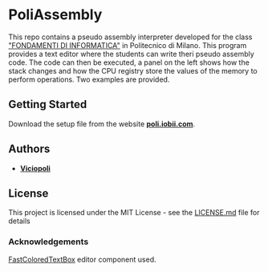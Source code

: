 # PoliAssembly
This repo contains a pseudo assembly interpreter developed for the class ["FONDAMENTI DI INFORMATICA"](https://www4.ceda.polimi.it/manifesti/manifesti/controller/ManifestoPublic.do?EVN_DETTAGLIO_RIGA_MANIFESTO=evento&aa=2022&k_cf=225&k_corso_la=355&k_indir=A1A&codDescr=082746&lang=IT&semestre=1&anno_corso=1&idItemOfferta=160312&idRiga=284571) in Politecnico di Milano.
This program provides a text editor where the students can write theri pseudo assembly code. The code can then be executed, a panel on the left shows how the stack changes and how the CPU registry store the values of the memory to perform operations. Two examples are provided.

## Getting Started

Download the setup file from the website **[poli.iobii.com](https://poli.iobii.com)**.


## Authors

* **[Viciopoli](http://iobii.com)** 


## License

This project is licensed under the MIT License - see the [LICENSE.md](LICENSE) file for details

### Acknowledgements

[FastColoredTextBox](https://github.com/PavelTorgashov/FastColoredTextBox) editor component used.
